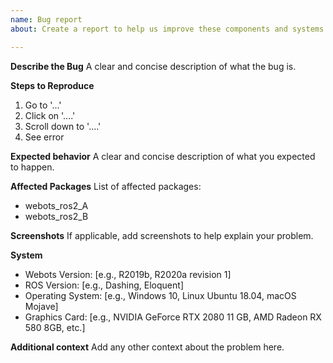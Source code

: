 ```yaml
---
name: Bug report
about: Create a report to help us improve these components and systems

---
```


**Describe the Bug**
A clear and concise description of what the bug is.

**Steps to Reproduce**
1. Go to '...'
2. Click on '....'
3. Scroll down to '....'
4. See error

**Expected behavior**
A clear and concise description of what you expected to happen.

**Affected Packages**
List of affected packages:
  - webots_ros2_A
  - webots_ros2_B

**Screenshots**
If applicable, add screenshots to help explain your problem.

**System**
 - Webots Version: [e.g., R2019b, R2020a revision 1]
 - ROS Version: [e.g., Dashing, Eloquent] 
 - Operating System: [e.g., Windows 10, Linux Ubuntu 18.04, macOS Mojave]
 - Graphics Card: [e.g., NVIDIA GeForce RTX 2080 11 GB, AMD Radeon RX 580 8GB, etc.]

**Additional context**
Add any other context about the problem here.
